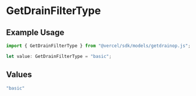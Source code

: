 # GetDrainFilterType

## Example Usage

```typescript
import { GetDrainFilterType } from "@vercel/sdk/models/getdrainop.js";

let value: GetDrainFilterType = "basic";
```

## Values

```typescript
"basic"
```